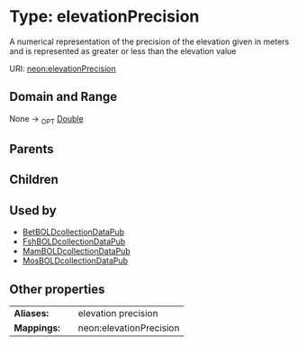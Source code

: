 
# Type: elevationPrecision


A numerical representation of the precision of the elevation given in meters and is represented as greater or less than the elevation value

URI: [neon:elevationPrecision](https://data.neonscience.org/elevationPrecision)


## Domain and Range

None ->  <sub>OPT</sub> [Double](types/Double.md)

## Parents


## Children


## Used by

 * [BetBOLDcollectionDataPub](BetBOLDcollectionDataPub.md)
 * [FshBOLDcollectionDataPub](FshBOLDcollectionDataPub.md)
 * [MamBOLDcollectionDataPub](MamBOLDcollectionDataPub.md)
 * [MosBOLDcollectionDataPub](MosBOLDcollectionDataPub.md)

## Other properties

|  |  |  |
| --- | --- | --- |
| **Aliases:** | | elevation precision |
| **Mappings:** | | neon:elevationPrecision |

